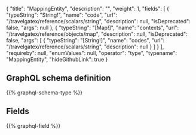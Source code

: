 {
  "title": "MappingEntity",
  "description": "",
  "weight": 1,
  "fields": [
    {
      "typeString": "String!",
      "name": "code",
      "url": "/travelgatex/reference/scalars/string",
      "description": null,
      "isDeprecated": false,
      "args": null
    },
    {
      "typeString": "[Map!]",
      "name": "contexts",
      "url": "/travelgatex/reference/objects/map",
      "description": null,
      "isDeprecated": false,
      "args": [
        {
          "typeString": "[String!]",
          "name": "codes",
          "url": "/travelgatex/reference/scalars/string",
          "description": null
        }
      ]
    }
  ],
  "requireby": null,
  "enumValues": null,
  "operator": "type",
  "typename": "MappingEntity",
  "hideGithubLink": true
}
## GraphQL schema definition

{{% graphql-schema-type %}}

## Fields

{{% graphql-field %}}

